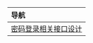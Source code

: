 | 导航                               |
| :--------------------------------- |
| [密码登录相关接口设计](./login.md) |
